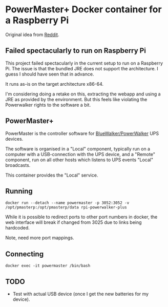 # PowerMaster+ Docker container for a Raspberry Pi

Original idea from [Reddit](https://www.reddit.com/r/homelab/comments/13pnjnm/powerwalker_ups_powermaster_software_in_docker/).

## Failed spectacularly to run on Raspberry Pi

This project failed spectacularly in the current setup to run on a
Raspberry Pi. The issue is that the bundled JRE does not support the
architecture. I guess I should have seen that in advance.

It runs as-is on the target architecture x86-64.

I'm considering doing a retake on this, extracting the webapp and using
a JRE as provided by the environment. But this feels like violating
the Powerwalker rights to the software a bit.

## PowerMaster+

PowerMaster is the controller software for [BlueWalker/PowerWalker](https://powerwalker.com/)
UPS devices.

The software is organised in a "Local" component, typically run on a computer with
a USB-connection with the UPS device, and a "Remote" component, run on all other
hosts which listens to UPS events "Local" broadcasts.

This container provides the "Local" service.

## Running

```docker run --detach --name powermaster -p 3052:3052 -v /opt/pmasterp:/opt/pmasterp/data rpi-powerwalker-plus```

While it is possible to redirect ports to other port numbers in docker, the
web interface will break if changed from 3025 due to links being hardcoded.

Note, need more port mappings.

## Connecting

```docker exec -it powermaster /bin/bash```

## TODO

* Test with actual USB device (once I get the new batteries for
  my device).
